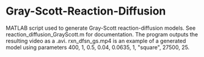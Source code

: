 # Gray-Scott-Reaction-Diffusion
MATLAB script used to generate Gray-Scott reaction-diffusion models. See reaction_diffusion_GrayScott.m for documentation. The program outputs the resulting video as a .avi. rxn_dfsn_gs.mp4 is an example of a generated model using parameters 400, 1, 0.5, 0.04, 0.0635, 1, "square", 27500, 25. 
